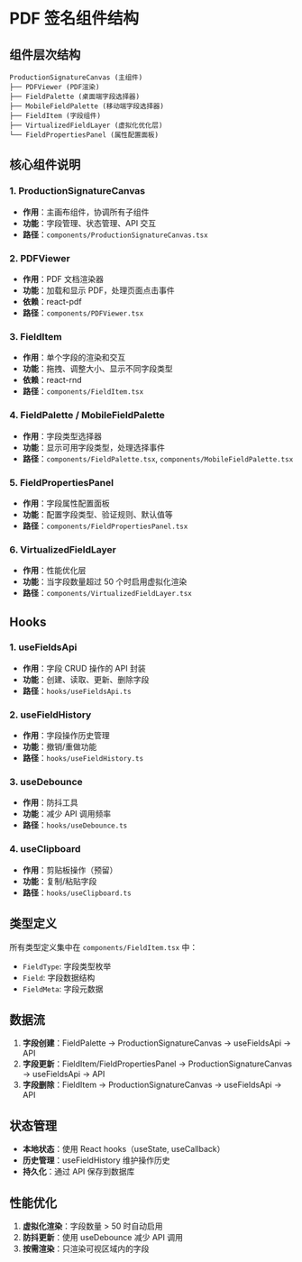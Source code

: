 # PDF 签名组件结构

## 组件层次结构

```
ProductionSignatureCanvas (主组件)
├── PDFViewer (PDF渲染)
├── FieldPalette (桌面端字段选择器)
├── MobileFieldPalette (移动端字段选择器)
├── FieldItem (字段组件)
├── VirtualizedFieldLayer (虚拟化优化层)
└── FieldPropertiesPanel (属性配置面板)
```

## 核心组件说明

### 1. ProductionSignatureCanvas
- **作用**：主画布组件，协调所有子组件
- **功能**：字段管理、状态管理、API 交互
- **路径**：`components/ProductionSignatureCanvas.tsx`

### 2. PDFViewer
- **作用**：PDF 文档渲染器
- **功能**：加载和显示 PDF，处理页面点击事件
- **依赖**：react-pdf
- **路径**：`components/PDFViewer.tsx`

### 3. FieldItem
- **作用**：单个字段的渲染和交互
- **功能**：拖拽、调整大小、显示不同字段类型
- **依赖**：react-rnd
- **路径**：`components/FieldItem.tsx`

### 4. FieldPalette / MobileFieldPalette
- **作用**：字段类型选择器
- **功能**：显示可用字段类型，处理选择事件
- **路径**：`components/FieldPalette.tsx`, `components/MobileFieldPalette.tsx`

### 5. FieldPropertiesPanel
- **作用**：字段属性配置面板
- **功能**：配置字段类型、验证规则、默认值等
- **路径**：`components/FieldPropertiesPanel.tsx`

### 6. VirtualizedFieldLayer
- **作用**：性能优化层
- **功能**：当字段数量超过 50 个时启用虚拟化渲染
- **路径**：`components/VirtualizedFieldLayer.tsx`

## Hooks

### 1. useFieldsApi
- **作用**：字段 CRUD 操作的 API 封装
- **功能**：创建、读取、更新、删除字段
- **路径**：`hooks/useFieldsApi.ts`

### 2. useFieldHistory
- **作用**：字段操作历史管理
- **功能**：撤销/重做功能
- **路径**：`hooks/useFieldHistory.ts`

### 3. useDebounce
- **作用**：防抖工具
- **功能**：减少 API 调用频率
- **路径**：`hooks/useDebounce.ts`

### 4. useClipboard
- **作用**：剪贴板操作（预留）
- **功能**：复制/粘贴字段
- **路径**：`hooks/useClipboard.ts`

## 类型定义

所有类型定义集中在 `components/FieldItem.tsx` 中：

- `FieldType`: 字段类型枚举
- `Field`: 字段数据结构
- `FieldMeta`: 字段元数据

## 数据流

1. **字段创建**：FieldPalette → ProductionSignatureCanvas → useFieldsApi → API
2. **字段更新**：FieldItem/FieldPropertiesPanel → ProductionSignatureCanvas → useFieldsApi → API
3. **字段删除**：FieldItem → ProductionSignatureCanvas → useFieldsApi → API

## 状态管理

- **本地状态**：使用 React hooks（useState, useCallback）
- **历史管理**：useFieldHistory 维护操作历史
- **持久化**：通过 API 保存到数据库

## 性能优化

1. **虚拟化渲染**：字段数量 > 50 时自动启用
2. **防抖更新**：使用 useDebounce 减少 API 调用
3. **按需渲染**：只渲染可视区域内的字段